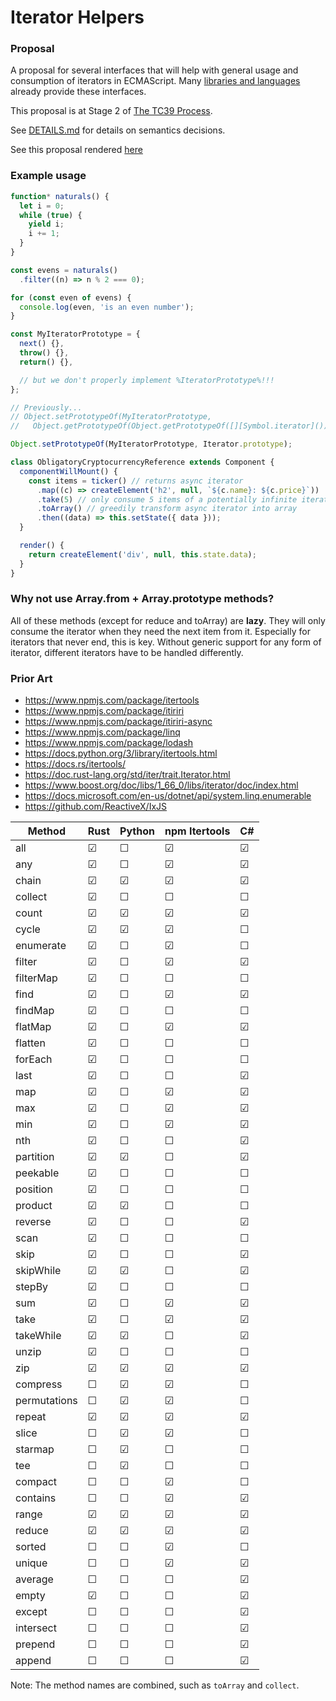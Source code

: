 # Iterator Helpers

### Proposal

A proposal for several interfaces that will help with general usage and
consumption of iterators in ECMAScript. Many
[libraries and languages](#prior-art) already provide these interfaces.

This proposal is at Stage 2 of [The TC39 Process](https://tc39.es/process-document/).

See [DETAILS.md](./DETAILS.md) for details on semantics decisions.

See this proposal rendered [here](https://tc39.es/proposal-iterator-helpers)

### Example usage

```js
function* naturals() {
  let i = 0;
  while (true) {
    yield i;
    i += 1;
  }
}

const evens = naturals()
  .filter((n) => n % 2 === 0);

for (const even of evens) {
  console.log(even, 'is an even number');
}
```

```js
const MyIteratorPrototype = {
  next() {},
  throw() {},
  return() {},

  // but we don't properly implement %IteratorPrototype%!!!
};

// Previously...
// Object.setPrototypeOf(MyIteratorPrototype,
//   Object.getPrototypeOf(Object.getPrototypeOf([][Symbol.iterator]())));

Object.setPrototypeOf(MyIteratorPrototype, Iterator.prototype);
```

```js
class ObligatoryCryptocurrencyReference extends Component {
  componentWillMount() {
    const items = ticker() // returns async iterator
      .map((c) => createElement('h2', null, `${c.name}: ${c.price}`))
      .take(5) // only consume 5 items of a potentially infinite iterator
      .toArray() // greedily transform async iterator into array
      .then((data) => this.setState({ data }));
  }

  render() {
    return createElement('div', null, this.state.data);
  }
}
```

### Why not use Array.from + Array.prototype methods?

All of these methods (except for reduce and toArray) are **lazy**. They will
only consume the iterator when they need the next item from it. Especially
for iterators that never end, this is key. Without generic support for
any form of iterator, different iterators have to be handled differently.

### Prior Art

- https://www.npmjs.com/package/itertools
- https://www.npmjs.com/package/itiriri
- https://www.npmjs.com/package/itiriri-async
- https://www.npmjs.com/package/linq
- https://www.npmjs.com/package/lodash
- https://docs.python.org/3/library/itertools.html
- https://docs.rs/itertools/
- https://doc.rust-lang.org/std/iter/trait.Iterator.html
- https://www.boost.org/doc/libs/1_66_0/libs/iterator/doc/index.html
- https://docs.microsoft.com/en-us/dotnet/api/system.linq.enumerable
- https://github.com/ReactiveX/IxJS

| Method                      | Rust | Python | npm Itertools | C# |
| --------------------------- | ---- | ------ | --------------| -- |
| all                         | ☑    | ☐      | ☑             | ☑  |
| any                         | ☑    | ☐      | ☑             | ☑  |
| chain                       | ☑    | ☑      | ☑             | ☑  |
| collect                     | ☑    | ☐      | ☐             | ☐  |
| count                       | ☑    | ☑      | ☑             | ☑  |
| cycle                       | ☑    | ☑      | ☑             | ☐  |
| enumerate                   | ☑    | ☐      | ☑             | ☐  |
| filter                      | ☑    | ☐      | ☑             | ☑  |
| filterMap                   | ☑    | ☐      | ☐             | ☐  |
| find                        | ☑    | ☐      | ☑             | ☑  |
| findMap                     | ☑    | ☐      | ☐             | ☐  |
| flatMap                     | ☑    | ☐      | ☑             | ☑  |
| flatten                     | ☑    | ☐      | ☐             | ☐  |
| forEach                     | ☑    | ☐      | ☐             | ☐  |
| last                        | ☑    | ☐      | ☐             | ☑  |
| map                         | ☑    | ☐      | ☑             | ☑  |
| max                         | ☑    | ☐      | ☑             | ☑  |
| min                         | ☑    | ☐      | ☑             | ☑  |
| nth                         | ☑    | ☐      | ☐             | ☑  |
| partition                   | ☑    | ☑      | ☐             | ☑  |
| peekable                    | ☑    | ☐      | ☐             | ☐  |
| position                    | ☑    | ☐      | ☐             | ☐  |
| product                     | ☑    | ☑      | ☐             | ☐  |
| reverse                     | ☑    | ☐      | ☐             | ☑  |
| scan                        | ☑    | ☐      | ☐             | ☐  |
| skip                        | ☑    | ☐      | ☐             | ☑  |
| skipWhile                   | ☑    | ☑      | ☐             | ☑  |
| stepBy                      | ☑    | ☐      | ☐             | ☐  |
| sum                         | ☑    | ☐      | ☑             | ☑  |
| take                        | ☑    | ☐      | ☑             | ☑  |
| takeWhile                   | ☑    | ☑      | ☐             | ☑  |
| unzip                       | ☑    | ☐      | ☐             | ☐  |
| zip                         | ☑    | ☑      | ☑             | ☑  |
| compress                    | ☐    | ☑      | ☑             | ☐  |
| permutations                | ☐    | ☑      | ☑             | ☐  |
| repeat                      | ☑    | ☑      | ☑             | ☑  |
| slice                       | ☐    | ☑      | ☑             | ☐  |
| starmap                     | ☐    | ☑      | ☐             | ☐  |
| tee                         | ☐    | ☑      | ☐             | ☐  |
| compact                     | ☐    | ☐      | ☑             | ☐  |
| contains                    | ☐    | ☐      | ☑             | ☑  |
| range                       | ☑    | ☑      | ☑             | ☑  |
| reduce                      | ☑    | ☑      | ☑             | ☑  |
| sorted                      | ☐    | ☐      | ☑             | ☐  |
| unique                      | ☐    | ☐      | ☑             | ☑  |
| average                     | ☐    | ☐      | ☐             | ☑  |
| empty                       | ☑    | ☐      | ☐             | ☑  |
| except                      | ☐    | ☐      | ☐             | ☑  |
| intersect                   | ☐    | ☐      | ☐             | ☑  |
| prepend                     | ☐    | ☐      | ☐             | ☑  |
| append                      | ☐    | ☐      | ☐             | ☑  |

Note: The method names are combined, such as `toArray` and `collect`.
